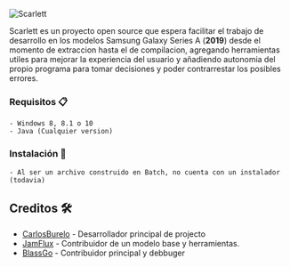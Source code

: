![Scarlett](https://raw.githubusercontent.com/carlos-burelo/Website/gh-pages/tools/Banner.png)

Scarlett es un proyecto open source que espera facilitar el trabajo de desarrollo en los modelos
Samsung Galaxy Series A (**2019**) desde el momento de extraccion hasta el de compilacion, agregando
herramientas utiles para mejorar la experiencia del usuario y añadiendo autonomia del propio programa
para tomar decisiones y poder contrarrestar los posibles errores.


### Requisitos 📋

```
- Windows 8, 8.1 o 10
- Java (Cualquier version)
```

### Instalación 🔧

```
- Al ser un archivo construido en Batch, no cuenta con un instalador (todavia)
```
## Creditos 🛠️

* [CarlosBurelo](https://github.com/carlos-burelo) - Desarrollador principal de projecto
* [JamFlux](https://github.com/jamflux/) - Contribuidor de un modelo base y herramientas.
* [BlassGo](https://github.com/no-se-su.user/) - Contribuidor principal y debbuger
